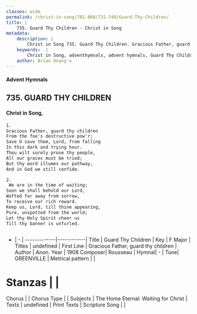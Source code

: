 ```yaml
---
classes: wide
permalink: /christ-in-song/701-800/731-740/Guard-Thy-Children/
title: |
    735. Guard Thy Children - Christ in Song
metadata:
    description: |
        Christ in Song 735. Guard Thy Children. Gracious Father, guard thy children From the foe's destructive pow'r; Save O save them, Lord, from falling In this dark and trying hour. Thou wilt surely prove thy people, All our graces must be tried;  But thy word illumes our pathway, And in God we still confide.
    keywords:  |
        Christ in Song, adventhymnals, advent hymnals, Guard Thy Children, Gracious Father, guard thy children. 
    author: Brian Onang'o
---
```


#### Advent Hymnals
## 735. GUARD THY CHILDREN
####  Christ in Song,

```txt
1.
Gracious Father, guard thy children
From the foe's destructive pow'r;
Save O save them, Lord, from falling
In this dark and trying hour.
Thou wilt surely prove thy people,
All our graces must be tried; 
But thy word illumes our pathway,
And in God we still confide.

2.
 We are in the time of waiting;
Soon we shall behold our Lord,
Wafted far away from sorrow,
To receive our rich reward.
Keep us, Lord, till thine appearing,
Pure, unspotted from the world;
Let thy Holy Spirit cheer us
Till thy banner is unfurled.



```

- |   -  |
-------------|------------|
Title | Guard Thy Children |
Key | F Major |
Titles | undefined |
First Line | Gracious Father, guard thy children |
Author | Anon.
Year | 1908
Composer| Rousseau |
Hymnal|  - |
Tune| GREENVILLE |
Metrical pattern | |
# Stanzas |  |
Chorus |  |
Chorus Type |  |
Subjects | The Home Eternal: Waiting for Christ |
Texts | undefined |
Print Texts | 
Scripture Song |  |
    
